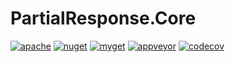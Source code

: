 # PartialResponse.Core

[![apache](https://img.shields.io/badge/license-Apache%202-green.svg)](https://raw.githubusercontent.com/dotarj/PartialResponse.Core/master/LICENSE.md)
[![nuget](https://img.shields.io/nuget/v/PartialResponse.Core.svg)](https://www.nuget.org/packages/PartialResponse.Core)
[![myget](https://img.shields.io/myget/partialresponse/v/PartialResponse.Core.svg)](https://www.myget.org/feed/partialresponse/package/nuget/PartialResponse.Core)
[![appveyor](https://ci.appveyor.com/api/projects/status/imfxoxrhw66mnoae?svg=true)](https://ci.appveyor.com/project/dotarj/partialresponse-core)
[![codecov](https://codecov.io/gh/dotarj/PartialResponse.Core/branch/master/graph/badge.svg)](https://codecov.io/gh/dotarj/PartialResponse.Core)